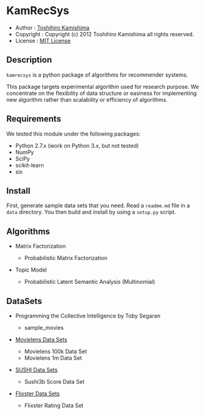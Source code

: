 KamRecSys
=========

* Author : [Toshihiro Kamishima](http://www.kamishima.net/)
* Copyright : Copyright (c) 2012 Toshihiro Kamishima all rights reserved.
* License : [MIT License](http://www.opensource.org/licenses/mit-license.php)

Description
-----------

`kamrecsys` is a python package of algorithms for recommender systems.

This package targets experimental algorithm used for research purpose.
We concentrate on the flexibility of data structure or easiness for implementing new algorithm rather than scalability or efficiency of algorithms.

Requirements
------------

We tested this module under the following packages:

* Python 2.7.x (work on Python 3.x, but not tested)
* NumPy
* SciPy
* scikit-learn
* six

Install
-------

First, generate sample data sets that you need. Read a `readme.md` file in a `data` directory.
You then build and install by using a `setup.py` script.

Algorithms
----------

* Matrix Factorization

    * Probabilistic Matrix Factorization

* Topic Model

    * Probabilistic Latent Semantic Analysis (Multinomial)

DataSets
--------

* Programming the Collective Intelligence by Toby Segaran

    * sample_movies

* [Movielens Data Sets](http://www.grouplens.org/node/73)

    * Movielens 100k Data Set
    * Movielens 1m Data Set

* [SUSHI Data Sets](http://www.kamishima.net/sushi/)

    * Sushi3b Score Data Set

* [Flixster Data Sets](http://www.sfu.ca/~sja25/datasets/)

    * Flixster Rating Data Set
